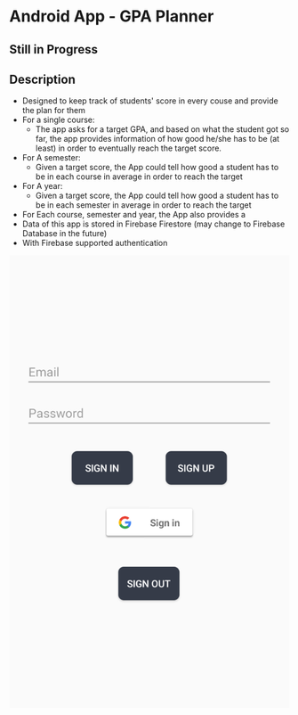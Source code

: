 # Android App - GPA Planner

## Still in Progress

## Description
* Designed to keep track of students' score in every couse and provide the plan for them
* For a single course:
  * The app asks for a target GPA, and based on what the student got so far, the app provides information of how good he/she has to be (at least) in order to eventually reach the target score.
* For A semester:
  * Given a target score, the App could tell how good a student has to be in each course in average in order to reach the target
* For A year:
  * Given a target score, the App could tell how good a student has to be in each semester in average in order to reach the target
* For Each course, semester and year, the App also provides a 
* Data of this app is stored in Firebase Firestore (may change to Firebase Database in the future)
* With Firebase supported authentication

![1565247672914](./readme_img/v1_login)
